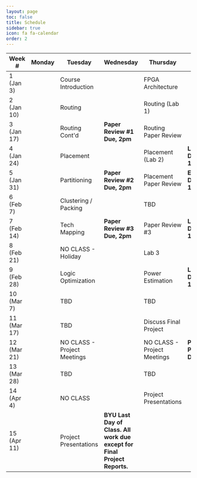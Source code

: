 ```yaml
---
layout: page
toc: false
title: Schedule
sidebar: true
icon: fa fa-calendar
order: 2
---
```


| Week #        | Monday    |  Tuesday                      | Wednesday                     | Thursday                      |  Friday               |
|---------------|-----------|-------------------------------|-------------------------------|-------------------------------|-----------------------|
|1 (Jan 3)      |           | Course Introduction           |                               | FPGA Architecture             |                       |
|2 (Jan 10)     |           | Routing                       |                               | Routing (Lab 1)               |                       |
|3 (Jan 17)     |           | Routing Cont'd                | **Paper Review #1 Due, 2pm**  | Routing Paper Review          |                       |
|4 (Jan 24)     |           | Placement                     |                               | Placement (Lab 2)             | **Lab 1 Due 11:59pm** | 
|5 (Jan 31)     |           | Partitioning                  | **Paper Review #2 Due, 2pm**  | Placement Paper Review        | **Ex. 1 Due 11:59pm** |
|6 (Feb 7)      |           | Clustering / Packing          |                               | TBD                           |                       |
|7 (Feb 14)     |           | Tech Mapping                  | **Paper Review #3 Due, 2pm**  | Paper Review #3               | **Lab 2 Due 11:59pm** |
|8 (Feb 21)     |           | NO CLASS - Holiday            |                               | Lab 3                         |                       |
|9 (Feb 28)     |           | Logic Optimization            |                               | Power Estimation              | **Lab 3 Due 11:59pm** |    
|10 (Mar 7)     |           | TBD                           |                               | TBD                           |                       |
|11 (Mar 17)    |           | TBD                           |                               | Discuss Final Project         |                       |
|12 (Mar 21)    |           | NO CLASS - Project Meetings   |                               | NO CLASS - Project Meetings   | **Project Proposal Due**|
|13 (Mar 28)    |           | TBD                           |                               | TBD                           |                       |
|14 (Apr 4)     |           | NO CLASS                      |                               | Project Presentations         |                       |
|15 (Apr 11)    |           | Project Presentations         | **BYU Last Day of Class. All work due except for Final Project Reports.**  | 

